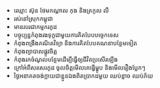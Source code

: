 - ឈ្មោះ ស៊ុន ថែមកណ្តាល កុង និងត្រកូល លឺ
- រស់នៅស្រុកកម្ពុជា
- មានរបរជាកម្មករកូដ
- បច្ចុប្បន្នកំពុងរងទុក្ខជាមួយការគិតបែបបច្ចេកទេស
- កំពុងពង្រឹងគណិតវិទ្យា និងការគិតបែបគណនាបន្ថែមទៀត
- កំពុងព្យាបាលផ្លូវចិត្ត
- កំពុងរកចំណូលបន្ថែមដើម្បីធ្វើឲ្យជីវិតប្រសើរឡើង
- ក្រៅអំពីសរសេរកូដ ចូលចិត្តមើលគេធ្វើម្ហូប និងមើលរឿងប្លែកៗ
- ថ្ងៃអនាគតចង់ក្លាយជាខ្លួនឯងពិតប្រាកដមួយ ឈប់ខ្លាច ឈប់ភ័យ
